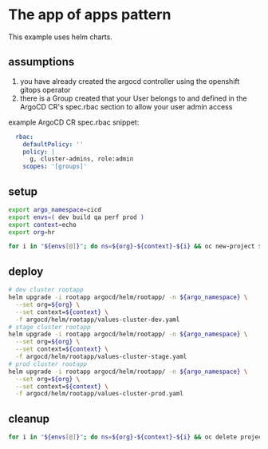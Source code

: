# The app of apps pattern

This example uses helm charts.

## assumptions

1. you have already created the argocd controller using the openshift gitops operator
2. there is a Group created that your User belongs to and defined in the ArgoCD CR's spec.rbac section to allow your user admin access

example ArgoCD CR spec.rbac snippet:

```yaml
  rbac:
    defaultPolicy: ''
    policy: |
      g, cluster-admins, role:admin
    scopes: '[groups]'
```

## setup

```sh
export argo_namespace=cicd
export envs=( dev build qa perf prod )
export context=echo
export org=hr

for i in "${envs[@]}"; do ns=${org}-${context}-${i} && oc new-project ${ns} && oc label namespace ${ns} argocd.argoproj.io/managed-by=${argo_namespace}; done
```

## deploy

```sh
# dev cluster rootapp
helm upgrade -i rootapp argocd/helm/rootapp/ -n ${argo_namespace} \
  --set org=${org} \
  --set context=${context} \
  -f argocd/helm/rootapp/values-cluster-dev.yaml
# stage cluster rootapp
helm upgrade -i rootapp argocd/helm/rootapp/ -n ${argo_namespace} \
  --set org=${org} \
  --set context=${context} \
  -f argocd/helm/rootapp/values-cluster-stage.yaml
# prod cluster rootapp
helm upgrade -i rootapp argocd/helm/rootapp/ -n ${argo_namespace} \
  --set org=${org} \
  --set context=${context} \
  -f argocd/helm/rootapp/values-cluster-prod.yaml
```

## cleanup

```sh
for i in "${envs[@]}"; do ns=${org}-${context}-${i} && oc delete project ${ns}; done
```
